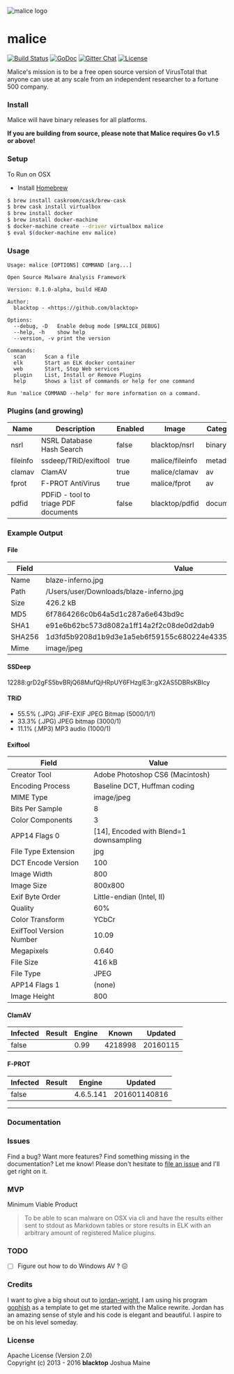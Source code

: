 ![malice logo][malice-logo]
# malice
[![Build Status][travis-badge]](https://travis-ci.org/maliceio/malice)
[![GoDoc](https://godoc.org/github.com/maliceio/malice?status.svg)](https://godoc.org/github.com/maliceio/malice)
[![Gitter Chat][gitter-badge]][gitter-link]
[![License][license]](http://www.apache.org/licenses/LICENSE-2.0)

Malice's mission is to be a free open source version of VirusTotal that anyone can use at any scale from an independent researcher to a fortune 500 company.

### Install

Malice will have binary releases for all platforms.

**If you are building from source, please note that Malice requires Go v1.5 or above!**

### Setup
To Run on OSX
 - Install [Homebrew](http://brew.sh)

```bash
$ brew install caskroom/cask/brew-cask
$ brew cask install virtualbox
$ brew install docker
$ brew install docker-machine
$ docker-machine create --driver virtualbox malice
$ eval $(docker-machine env malice)
```

### Usage
```
Usage: malice [OPTIONS] COMMAND [arg...]

Open Source Malware Analysis Framework

Version: 0.1.0-alpha, build HEAD

Author:
  blacktop - <https://github.com/blacktop>

Options:
  --debug, -D	Enable debug mode [$MALICE_DEBUG]
  --help, -h	show help
  --version, -v	print the version

Commands:
  scan		Scan a file
  elk		Start an ELK docker container
  web		Start, Stop Web services
  plugin	List, Install or Remove Plugins
  help		Shows a list of commands or help for one command

Run 'malice COMMAND --help' for more information on a command.
```

### Plugins (and growing)
| Name     | Description                          | Enabled | Image           | Category | Mime            |
| -------- | ------------------------------------ | ------- | --------------- | -------- | --------------- |
| nsrl     | NSRL Database Hash Search            | false   | blacktop/nsrl   | binary   | *               |
| fileinfo | ssdeep/TRiD/exiftool                 | true    | malice/fileinfo | metadata | *               |
| clamav   | ClamAV                               | true    | malice/clamav   | av       | *               |
| fprot    | F-PROT AntiVirus                     | true    | malice/fprot    | av       | *               |
| pdfid    | PDFiD - tool to triage PDF documents | false   | blacktop/pdfid  | document | application/pdf |

### Example Output
#### File
| Field  | Value                                                            |
| ------ | ---------------------------------------------------------------- |
| Name   | blaze-inferno.jpg                                                |
| Path   | /Users/user/Downloads/blaze-inferno.jpg                          |
| Size   | 426.2 kB                                                         |
| MD5    | 6f7864266c0b64a5d1c287a6e643bd9c                                 |
| SHA1   | e91e6b62bc573d8082a1ff14a2f2c08de0d2dab9                         |
| SHA256 | 1d3fd5b9208d1b9d3e1a5eb6f59155c680224e433561c2f07026c15b00ed7c2e |
| Mime   | image/jpeg                                                       |
#### SSDeep
12288:grD2gFS5bvBRjQ68MufQjHRpUY6FHzglE3r:gX2AS5DBRsKBIcy

#### TRiD
 -  55.5% (.JPG) JFIF-EXIF JPEG Bitmap (5000/1/1)
 -  33.3% (.JPG) JPEG bitmap (3000/1)
 -  11.1% (.MP3) MP3 audio (1000/1)

#### Exiftool
| Field                   | Value                                   |
| ----------------------- | --------------------------------------- |
| Creator Tool            | Adobe Photoshop CS6 (Macintosh)         |
| Encoding Process        | Baseline DCT, Huffman coding            |
| MIME Type               | image/jpeg                              |
| Bits Per Sample         | 8                                       |
| Color Components        | 3                                       |
| APP14 Flags 0           | [14], Encoded with Blend=1 downsampling |
| File Type Extension     | jpg                                     |
| DCT Encode Version      | 100                                     |
| Image Width             | 800                                     |
| Image Size              | 800x800                                 |
| Exif Byte Order         | Little-endian (Intel, II)               |
| Quality                 | 60%                                     |
| Color Transform         | YCbCr                                   |
| ExifTool Version Number | 10.09                                   |
| Megapixels              | 0.640                                   |
| File Size               | 416 kB                                  |
| File Type               | JPEG                                    |
| APP14 Flags 1           | (none)                                  |
| Image Height            | 800                                     |
#### ClamAV
| Infected | Result | Engine | Known   | Updated  |
| -------- | ------ | ------ | ------- | -------- |
| false    |        | 0.99   | 4218998 | 20160115 |
#### F-PROT
| Infected | Result | Engine    | Updated      |
| -------- | ------ | --------- | ------------ |
| false    |        | 4.6.5.141 | 201601140816 |
---
### Documentation

### Issues

Find a bug? Want more features? Find something missing in the documentation? Let me know! Please don't hesitate to [file an issue](https://github.com/maliceio/malice/issues/new) and I'll get right on it.

### MVP
Minimum Viable Product

> To be able to scan malware on OSX via cli and have the results either sent to stdout as Markdown tables or store results in ELK with an arbitrary amount of registered Malice plugins.

### TODO
 - [ ] Figure out how to do Windows AV ? :confounded:

### Credits
I want to give a big shout out to [jordan-wright](http://jordan-wright.com), I am using his program [gophish](https://github.com/jordan-wright/gophish) as a template to get me started with the Malice rewrite.  Jordan has an amazing sense of style and his code is elegant and beautiful.  I aspire to be on his level someday.

### License
Apache License (Version 2.0)  
Copyright (c) 2013 - 2016 **blacktop** Joshua Maine

<!-- Links -->
[malice-logo]: https://raw.githubusercontent.com/maliceio/malice/master/docs/logo/malice.png
[travis-badge]: https://travis-ci.org/maliceio/malice.svg?branch=master
[gitter-badge]: https://badges.gitter.im/maliceio/malice.svg
[gitter-link]: https://gitter.im/maliceio/malice
[license]: https://img.shields.io/badge/licence-Apache%202-blue.svg

